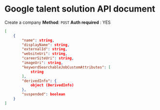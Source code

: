 # Google talent solution API document

Create a company
**Method**: `POST`
**Auth required** : YES

```json
[
    {
        "name": string,
        "displayName": string,
        "externalId": string,
        "websiteUri": string,
        "careerSiteUri": string,
        "imageUri": string,
        "keywordSearchableJobCustomAttributes": [
            string
        ],
        "derivedInfo": {
            object (DerivedInfo)
        },
        "suspended": boolean
    }
]

```




